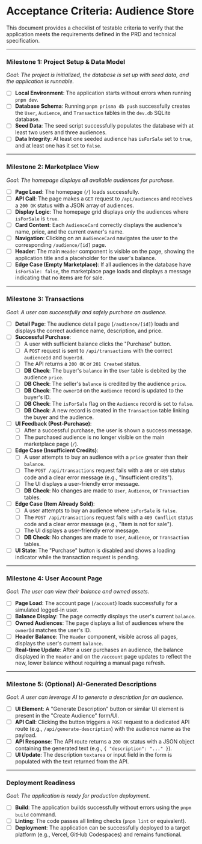 # Acceptance Criteria: Audience Store

This document provides a checklist of testable criteria to verify that the application meets the requirements defined in the PRD and technical specification.

---

### Milestone 1: Project Setup & Data Model

*Goal: The project is initialized, the database is set up with seed data, and the application is runnable.*

- [ ] **Local Environment**: The application starts without errors when running `pnpm dev`.
- [ ] **Database Schema**: Running `pnpm prisma db push` successfully creates the `User`, `Audience`, and `Transaction` tables in the `dev.db` SQLite database.
- [ ] **Seed Data**: The seed script successfully populates the database with at least two users and three audiences.
- [ ] **Data Integrity**: At least one seeded audience has `isForSale` set to `true`, and at least one has it set to `false`.

---

### Milestone 2: Marketplace View

*Goal: The homepage displays all available audiences for purchase.*

- [ ] **Page Load**: The homepage (`/`) loads successfully.
- [ ] **API Call**: The page makes a `GET` request to `/api/audiences` and receives a `200 OK` status with a JSON array of audiences.
- [ ] **Display Logic**: The homepage grid displays *only* the audiences where `isForSale` is `true`.
- [ ] **Card Content**: Each `AudienceCard` correctly displays the audience's name, price, and the current owner's name.
- [ ] **Navigation**: Clicking on an `AudienceCard` navigates the user to the corresponding `/audience/[id]` page.
- [ ] **Header**: The main `Header` component is visible on the page, showing the application title and a placeholder for the user's balance.
- [ ] **Edge Case (Empty Marketplace)**: If all audiences in the database have `isForSale: false`, the marketplace page loads and displays a message indicating that no items are for sale.

---

### Milestone 3: Transactions

*Goal: A user can successfully and safely purchase an audience.*

- [ ] **Detail Page**: The audience detail page (`/audience/[id]`) loads and displays the correct audience name, description, and price.
- [ ] **Successful Purchase**:
    - [ ] A user with sufficient balance clicks the "Purchase" button.
    - [ ] A `POST` request is sent to `/api/transactions` with the correct `audienceId` and `buyerId`.
    - [ ] The API returns a `200 OK` or `201 Created` status.
    - [ ] **DB Check**: The buyer's `balance` in the `User` table is debited by the audience `price`.
    - [ ] **DB Check**: The seller's `balance` is credited by the audience `price`.
    - [ ] **DB Check**: The `ownerId` on the `Audience` record is updated to the buyer's ID.
    - [ ] **DB Check**: The `isForSale` flag on the `Audience` record is set to `false`.
    - [ ] **DB Check**: A new record is created in the `Transaction` table linking the buyer and the audience.
- [ ] **UI Feedback (Post-Purchase)**:
    - [ ] After a successful purchase, the user is shown a success message.
    - [ ] The purchased audience is no longer visible on the main marketplace page (`/`).
- [ ] **Edge Case (Insufficient Credits)**:
    - [ ] A user attempts to buy an audience with a `price` greater than their `balance`.
    - [ ] The `POST /api/transactions` request fails with a `400` or `409` status code and a clear error message (e.g., "Insufficient credits").
    - [ ] The UI displays a user-friendly error message.
    - [ ] **DB Check**: No changes are made to `User`, `Audience`, or `Transaction` tables.
- [ ] **Edge Case (Item Already Sold)**:
    - [ ] A user attempts to buy an audience where `isForSale` is `false`.
    - [ ] The `POST /api/transactions` request fails with a `409 Conflict` status code and a clear error message (e.g., "Item is not for sale").
    - [ ] The UI displays a user-friendly error message.
    - [ ] **DB Check**: No changes are made to `User`, `Audience`, or `Transaction` tables.
- [ ] **UI State**: The "Purchase" button is disabled and shows a loading indicator while the transaction request is pending.

---

### Milestone 4: User Account Page

*Goal: The user can view their balance and owned assets.*

- [ ] **Page Load**: The account page (`/account`) loads successfully for a simulated logged-in user.
- [ ] **Balance Display**: The page correctly displays the user's current `balance`.
- [ ] **Owned Audiences**: The page displays a list of audiences where the `ownerId` matches the user's ID.
- [ ] **Header Balance**: The `Header` component, visible across all pages, displays the user's current `balance`.
- [ ] **Real-time Update**: After a user purchases an audience, the balance displayed in the `Header` and on the `/account` page updates to reflect the new, lower balance without requiring a manual page refresh.

---

### Milestone 5: (Optional) AI-Generated Descriptions

*Goal: A user can leverage AI to generate a description for an audience.*

- [ ] **UI Element**: A "Generate Description" button or similar UI element is present in the "Create Audience" form/UI.
- [ ] **API Call**: Clicking the button triggers a `POST` request to a dedicated API route (e.g., `/api/generate-description`) with the audience name as the payload.
- [ ] **API Response**: The API route returns a `200 OK` status with a JSON object containing the generated text (e.g., `{ "description": "..." }`).
- [ ] **UI Update**: The description `textarea` or input field in the form is populated with the text returned from the API.

---

### Deployment Readiness

*Goal: The application is ready for production deployment.*

- [ ] **Build**: The application builds successfully without errors using the `pnpm build` command.
- [ ] **Linting**: The code passes all linting checks (`pnpm lint` or equivalent).
- [ ] **Deployment**: The application can be successfully deployed to a target platform (e.g., Vercel, GitHub Codespaces) and remains functional.